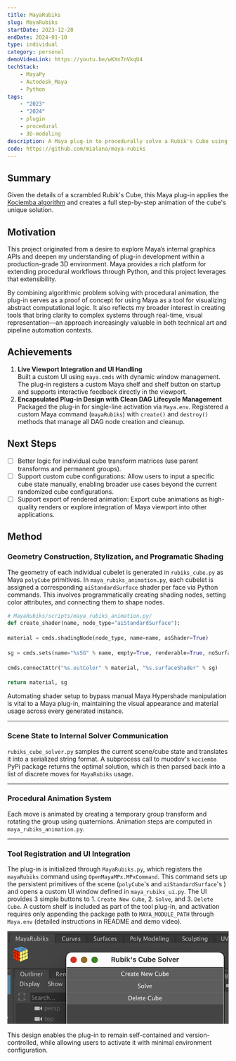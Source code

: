 ```yaml
---
title: MayaRubiks
slug: MayaRubiks
startDate: 2023-12-20
endDate: 2024-01-10
type: individual
category: personal
demoVideoLink: https://youtu.be/wKXn7nVkqU4
techStack:
    - MayaPy
    - Autodesk_Maya
    - Python
tags:
    - "2023"
    - "2024"
    - plugin
    - procedural
    - 3D-modeling
description: A Maya plug-in to procedurally solve a Rubik's Cube using the Kociemba algorithm within the 3D viewport.
code: https://github.com/mialana/maya-rubiks
---
```


## Summary

Given the details of a scrambled Rubik's Cube, this Maya plug-in applies the [Kociemba algorithm](https://en.wikipedia.org/wiki/Optimal_solutions_for_the_Rubik%27s_Cube#Kociemba's_algorithm) and creates a full step-by-step animation of the cube's unique solution.

## Motivation

This project originated from a desire to explore Maya’s internal graphics APIs and deepen my understanding of plug-in development within a production-grade 3D environment. Maya provides a rich platform for extending procedural workflows through Python, and this project leverages that extensibility.

By combining algorithmic problem solving with procedural animation, the plug-in serves as a proof of concept for using Maya as a tool for visualizing abstract computational logic. It also reflects my broader interest in creating tools that bring clarity to complex systems through real-time, visual representation—an approach increasingly valuable in both technical art and pipeline automation contexts.

## Achievements

1. **Live Viewport Integration and UI Handling**  
   Built a custom UI using `maya.cmds` with dynamic window management. The plug-in registers a custom Maya shelf and shelf button on startup and supports interactive feedback directly in the viewport.
2. **Encapsulated Plug-in Design with Clean DAG Lifecycle Management**  
   Packaged the plug-in for single-line activation via `Maya.env`. Registered a custom Maya command (`mayaRubiks`) with `create()` and `destroy()` methods that manage all DAG node creation and cleanup.

## Next Steps

- [ ] Better logic for individual cube transform matrices (use parent transforms and permanent groups).
- [ ] Support custom cube configurations: Allow users to input a specific cube state manually, enabling broader use cases beyond the current randomized cube configurations.
- [ ] Support export of rendered animation: Export cube animations as high-quality renders or explore integration of Maya viewport into other applications.

## Method

### Geometry Construction, Stylization, and Programatic Shading

The geometry of each individual cubelet is generated in `rubiks_cube.py` as Maya `polyCube` primitives. In `maya_rubiks_animation.py`, each cubelet is assigned a corresponding `aiStandardSurface` shader per face via Python commands. This involves programmatically creating shading nodes, setting color attributes, and connecting them to shape nodes.

```python
# MayaRubiks/scripts/maya_rubiks_animation.py/
def create_shader(name, node_type="aiStandardSurface"):

material = cmds.shadingNode(node_type, name=name, asShader=True)

sg = cmds.sets(name="%sSG" % name, empty=True, renderable=True, noSurfaceShader=True)

cmds.connectAttr("%s.outColor" % material, "%s.surfaceShader" % sg)

return material, sg
```

Automating shader setup to bypass manual Maya Hypershade manipulation is vital to a Maya plug-in, maintaining the visual appearance and material usage across every generated instance.

---

### Scene State to Internal Solver Communication

`rubiks_cube_solver.py` samples the current scene/cube state and translates it into a serialized string format. A subprocess call to muodov's `kociemba`
PyPi package returns the optimal solution, which is then parsed back into a list of discrete moves for `MayaRubiks` usage.

---

### Procedural Animation System

Each move is animated by creating a temporary group transform and rotating the group using quaternions. Animation steps are computed in `maya_rubiks_animation.py`.

---

### Tool Registration and UI Integration

The plug-in is initialized through `MayaRubiks.py`, which registers the `mayaRubiks` command using `OpenMayaMPx.MPxCommand`. This command sets up the persistent primitives of the scene (`polyCube`'s and `aiStandardSurface`'s ) and opens a custom UI window defined in `maya_rubiks_ui.py`. The UI provides 3 simple buttons to 1. `Create New Cube`, 2. `Solve`, and 3. `Delete Cube`. A custom shelf is included as part of the tool plug-in, and activation requires only appending the package path to `MAYA_MODULE_PATH` through `Maya.env` (detailed instructions in README and demo video).

![img](./assets/maya_rubiks_ui.png)

This design enables the plug-in to remain self-contained and version-controlled, while allowing users to activate it with minimal environment configuration.
